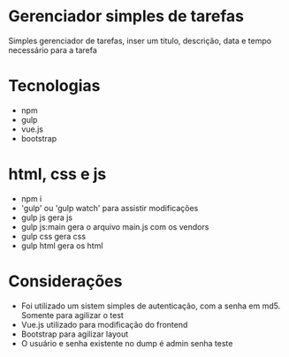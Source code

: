 # Gerenciador simples de tarefas
Simples gerenciador de tarefas, inser um titulo, descrição, data e tempo necessário para a tarefa

# Tecnologias
* npm
* gulp
* vue.js
* bootstrap

# html, css e js
* npm i
* 'gulp' ou 'gulp watch' para assistir modificações
* gulp js gera js
* gulp js:main gera o arquivo main.js com os vendors
* gulp css gera css
* gulp html gera os html

# Considerações
* Foi utilizado um sistem simples de autenticação, com a senha em md5. Somente para agilizar o test
* Vue.js utilizado para modificação do frontend
* Bootstrap para agilizar layout
* O usuário e senha existente no dump é admin senha teste